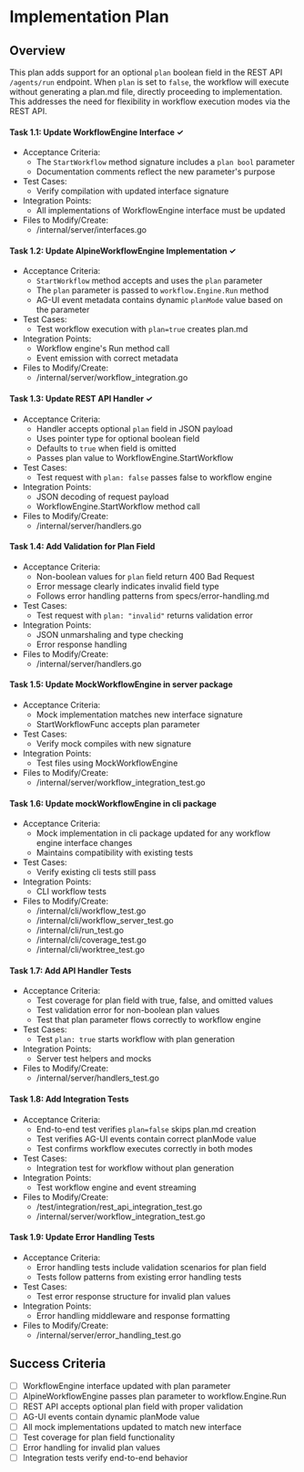 # Implementation Plan

## Overview
This plan adds support for an optional `plan` boolean field in the REST API `/agents/run` endpoint. When `plan` is set to `false`, the workflow will execute without generating a plan.md file, directly proceeding to implementation. This addresses the need for flexibility in workflow execution modes via the REST API.

#### Task 1.1: Update WorkflowEngine Interface ✓
- Acceptance Criteria:
  * The `StartWorkflow` method signature includes a `plan bool` parameter
  * Documentation comments reflect the new parameter's purpose
- Test Cases:
  * Verify compilation with updated interface signature
- Integration Points:
  * All implementations of WorkflowEngine interface must be updated
- Files to Modify/Create:
  * /internal/server/interfaces.go

#### Task 1.2: Update AlpineWorkflowEngine Implementation ✓
- Acceptance Criteria:
  * `StartWorkflow` method accepts and uses the `plan` parameter
  * The `plan` parameter is passed to `workflow.Engine.Run` method
  * AG-UI event metadata contains dynamic `planMode` value based on the parameter
- Test Cases:
  * Test workflow execution with `plan=true` creates plan.md
- Integration Points:
  * Workflow engine's Run method call
  * Event emission with correct metadata
- Files to Modify/Create:
  * /internal/server/workflow_integration.go

#### Task 1.3: Update REST API Handler ✓
- Acceptance Criteria:
  * Handler accepts optional `plan` field in JSON payload
  * Uses pointer type for optional boolean field
  * Defaults to `true` when field is omitted
  * Passes plan value to WorkflowEngine.StartWorkflow
- Test Cases:
  * Test request with `plan: false` passes false to workflow engine
- Integration Points:
  * JSON decoding of request payload
  * WorkflowEngine.StartWorkflow method call
- Files to Modify/Create:
  * /internal/server/handlers.go

#### Task 1.4: Add Validation for Plan Field
- Acceptance Criteria:
  * Non-boolean values for `plan` field return 400 Bad Request
  * Error message clearly indicates invalid field type
  * Follows error handling patterns from specs/error-handling.md
- Test Cases:
  * Test request with `plan: "invalid"` returns validation error
- Integration Points:
  * JSON unmarshaling and type checking
  * Error response handling
- Files to Modify/Create:
  * /internal/server/handlers.go

#### Task 1.5: Update MockWorkflowEngine in server package
- Acceptance Criteria:
  * Mock implementation matches new interface signature
  * StartWorkflowFunc accepts plan parameter
- Test Cases:
  * Verify mock compiles with new signature
- Integration Points:
  * Test files using MockWorkflowEngine
- Files to Modify/Create:
  * /internal/server/workflow_integration_test.go

#### Task 1.6: Update mockWorkflowEngine in cli package
- Acceptance Criteria:
  * Mock implementation in cli package updated for any workflow engine interface changes
  * Maintains compatibility with existing tests
- Test Cases:
  * Verify existing cli tests still pass
- Integration Points:
  * CLI workflow tests
- Files to Modify/Create:
  * /internal/cli/workflow_test.go
  * /internal/cli/workflow_server_test.go
  * /internal/cli/run_test.go
  * /internal/cli/coverage_test.go
  * /internal/cli/worktree_test.go

#### Task 1.7: Add API Handler Tests
- Acceptance Criteria:
  * Test coverage for plan field with true, false, and omitted values
  * Test validation error for non-boolean plan values
  * Test that plan parameter flows correctly to workflow engine
- Test Cases:
  * Test `plan: true` starts workflow with plan generation
- Integration Points:
  * Server test helpers and mocks
- Files to Modify/Create:
  * /internal/server/handlers_test.go

#### Task 1.8: Add Integration Tests
- Acceptance Criteria:
  * End-to-end test verifies `plan=false` skips plan.md creation
  * Test verifies AG-UI events contain correct planMode value
  * Test confirms workflow executes correctly in both modes
- Test Cases:
  * Integration test for workflow without plan generation
- Integration Points:
  * Test workflow engine and event streaming
- Files to Modify/Create:
  * /test/integration/rest_api_integration_test.go
  * /internal/server/workflow_integration_test.go

#### Task 1.9: Update Error Handling Tests
- Acceptance Criteria:
  * Error handling tests include validation scenarios for plan field
  * Tests follow patterns from existing error handling tests
- Test Cases:
  * Test error response structure for invalid plan values
- Integration Points:
  * Error handling middleware and response formatting
- Files to Modify/Create:
  * /internal/server/error_handling_test.go

## Success Criteria
- [ ] WorkflowEngine interface updated with plan parameter
- [ ] AlpineWorkflowEngine passes plan parameter to workflow.Engine.Run
- [ ] REST API accepts optional plan field with proper validation
- [ ] AG-UI events contain dynamic planMode value
- [ ] All mock implementations updated to match new interface
- [ ] Test coverage for plan field functionality
- [ ] Error handling for invalid plan values
- [ ] Integration tests verify end-to-end behavior